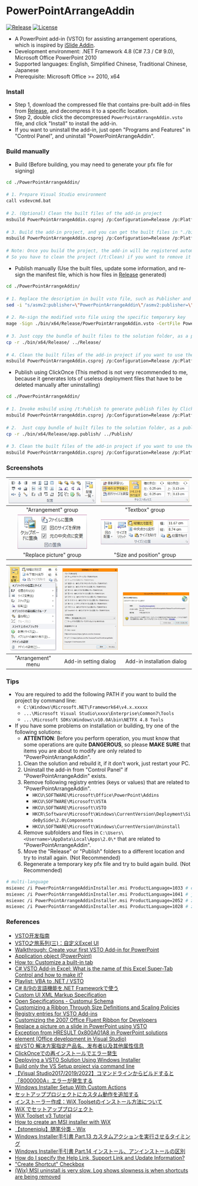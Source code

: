 # PowerPointArrangeAddin

[![Release](https://img.shields.io/github/v/release/Aoi-hosizora/PowerPointArrangeAddin)](https://github.com/Aoi-hosizora/PowerPointArrangeAddin/releases)
[![License](https://img.shields.io/badge/license-mit-blue.svg)](./LICENSE)

+ A PowerPoint add-in (VSTO) for assisting arrangement operations, which is inspired by [iSlide Addin](https://www.islide.cc/).
+ Development environment: .NET Framework 4.8 (C# 7.3 / C# 9.0), Microsoft Office PowerPoint 2010
+ Supported languages: English, Simplified Chinese, Traditional Chinese, Japanese
+ Prerequisite: Microsoft Office >= 2010, x64

### Install

+ Step 1, download the compressed file that contains pre-built add-in files from [Release](https://github.com/Aoi-hosizora/PowerPointArrangeAddin/releases), and decompress it to a specific location.
+ Step 2, double click the decompressed `PowerPointArrangeAddin.vsto` file, and click "Install" to install the add-in.
+ If you want to uninstall the add-in, just open "Programs and Features" in "Control Panel", and uninstall "PowerPointArrangeAddin".

### Build manually

+ Build (Before building, you may need to generate your pfx file for signing)

```bash
cd ./PowerPointArrangeAddin/

# 1. Prepare Visual Studio environment
call vsdevcmd.bat

# 2. (Optional) Clean the built files of the add-in project
msbuild PowerPointArrangeAddin.csproj /p:Configuration=Release /p:Platform=x64 /t:Clean

# 3. Build the add-in project, and you can get the built files in "./bin/x64/Release/"
msbuild PowerPointArrangeAddin.csproj /p:Configuration=Release /p:Platform=x64

# Note: Once you build the project, the add-in will be registered automatically. 
# So you have to clean the project (/t:Clean) if you want to remove it from registry.
```

+ Publish manually (Use the built files, update some information, and re-sign the manifest file, which is how files in [Release](https://github.com/Aoi-hosizora/PowerPointArrangeAddin/releases) generated)

```bash
cd ./PowerPointArrangeAddin/

# 1. Replace the description in built vsto file, such as Publisher and SupportUrl
sed -i "s/asmv2:publisher=\"PowerPointArrangeAddin\"/asmv2:publisher=\"AoiHosizora\" asmv2:supportUrl=\"https:\/\/github.com\/Aoi-hosizora\/PowerPointArrangeAddin\"/" ./bin/x64/Release/PowerPointArrangeAddin.vsto

# 2. Re-sign the modified vsto file using the specific temporary key
mage -Sign ./bin/x64/Release/PowerPointArrangeAddin.vsto -CertFile PowerPointArrangeAddin_TemporaryKey.pfx -Password xxx

# 3. Just copy the bundle of built files to the solution folder, as a published folder "./Release/"
cp -r ./bin/x64/Release/ ../Release/

# 4. Clean the built files of the add-in project if you want to use the published vsto file to install
msbuild PowerPointArrangeAddin.csproj /p:Configuration=Release /p:Platform=x64 /t:Clean
```

+ Publish using ClickOnce (This method is not very recommended to me, because it generates lots of useless deployment files that have to be deleted manually after uninstalling)

```bash
cd ./PowerPointArrangeAddin/

# 1. Invoke msbuild using /t:Publish to generate publish files by ClickOnce
msbuild PowerPointArrangeAddin.csproj /p:Configuration=Release /p:Platform=x64 /p:BootstrapperEnabled=false /t:Publish

# 2.  Just copy bundle of built files to the solution folder, as a published folder "./Publish/"
cp -r ./bin/x64/Release/app.publish/ ../Publish/

# 3. Clean the built files of the add-in project if you want to use the published vsto file to install
msbuild PowerPointArrangeAddin.csproj /p:Configuration=Release /p:Platform=x64 /t:Clean
```

### Screenshots

| ![screenshot1](./assets/screenshot1.jpg) | ![screenshot2](./assets/screenshot2.jpg) |
|:--:|:--:|
| "Arrangement" group | "Textbox" group |
| ![screenshot3](./assets/screenshot3.jpg) | ![screenshot4](./assets/screenshot4.jpg) |
| "Replace picture" group | "Size and position" group |

| ![screenshot5](./assets/screenshot5.jpg) | ![screenshot6](./assets/screenshot6.jpg) | ![screenshot7](./assets/screenshot7.jpg) |
|:--:|:--:|:--:|
| "Arrangement" menu | Add-in setting dialog | Add-in installation dialog |

### Tips

+ You are required to add the following PATH if you want to build the project by command line:
    + `C:\Windows\Microsoft.NET\Framework64\v4.x.xxxxx`
    + `...\Microsoft Visual Studio\xxxx\Enterprise\Common7\Tools`
    + `...\Microsoft SDKs\Windows\v10.0A\bin\NETFX 4.8 Tools`
+ If you have some problems on installation or building, try one of the following solutions:
    + **ATTENTION**: Before you perform operation, you must know that some operations are quite **DANGEROUS**, so please **MAKE SURE** that items you are about to modify are only related to "PowerPointArrangeAddin".
    1. Clean the solution and rebuild it, if it don't work, just restart your PC.
    2. Uninstall the add-in from "Control Panel" if "PowerPointArrangeAddin" exists.
    3. Remove following registry entries (keys or values) that are related to "PowerPointArrangeAddin".
        + `HKCU\SOFTWARE\Microsoft\Office\PowerPoint\Addins`
        + `HKCU\SOFTWARE\Microsoft\VSTA`
        + `HKCU\SOFTWARE\Microsoft\VSTO`
        + `HKCR\Software\Microsoft\Windows\CurrentVersion\Deployment\SideBySide\2.0\Components`
        + `HKCU\SOFTWARE\Microsoft\Windows\CurrentVersion\Uninstall`
    4. Remove subfolders and files in `C:\Users\<Username>\AppData\Local\Apps\2.0\*` that are related to "PowerPointArrangeAddin".
    5. Move the "Release" or "Publish" folders to a different location and try to install again. (Not Recommended)
    6. Regenerate a temporary key pfx file and try to build again build. (Not Recommended)

```sh
# multi-language
msiexec /i PowerPointArrangeAddinInstaller.msi ProductLanguage=1033 # en-US
msiexec /i PowerPointArrangeAddinInstaller.msi ProductLanguage=1041 # ja-JP
msiexec /i PowerPointArrangeAddinInstaller.msi ProductLanguage=2052 # zh-CN
msiexec /i PowerPointArrangeAddinInstaller.msi ProductLanguage=1028 # zh-TW
```

### References

+ [VSTO开发指南](https://blog.csdn.net/fuhanghang/article/details/101533271)
+ [VSTO之旅系列(三)：自定义Excel UI](https://blog.51cto.com/learninghard/1144298)
+ [Walkthrough: Create your first VSTO Add-in for PowerPoint](https://learn.microsoft.com/en-us/visualstudio/vsto/walkthrough-creating-your-first-vsto-add-in-for-powerpoint)
+ [Application object (PowerPoint)](https://learn.microsoft.com/en/office/vba/api/powerpoint.application)
+ [How to: Customize a built-in tab](https://github.com/MicrosoftDocs/visualstudio-docs/blob/main/docs/vsto/how-to-customize-a-built-in-tab.md)
+ [C# VSTO Add-in Excel: What is the name of this Excel Super-Tab Control and how to make it?](https://stackoverflow.com/questions/61189402/c-sharp-vsto-add-in-excel-what-is-the-name-of-this-excel-super-tab-control-and)
+ [Playlist: VBA to .NET / VSTO](https://www.youtube.com/playlist?list=PLo0aMPtFIFDqaRyd0KZ0DLXFD3rfhI4SU)
+ [C# 8/9の言語機能を.NET Frameworkで使う](https://qiita.com/kenichiuda/items/fada6068ea265fd6a389)
+ [Custom UI XML Markup Specification](https://learn.microsoft.com/en-us/openspecs/office_standards/ms-customui/31f152d6-2a5d-4b50-a867-9dbc6d01aa43)
+ [Open Specifications - Customui Schema](https://learn.microsoft.com/en-us/openspecs/office_standards/ms-customui/5f3e35d6-70d6-47ee-9e11-f5499559f93a)
+ [Customizing a Ribbon Through Size Definitions and Scaling Policies](https://learn.microsoft.com/en-us/windows/win32/windowsribbon/windowsribbon-templates)
+ [Registry entries for VSTO Add-ins](https://learn.microsoft.com/en-us/visualstudio/vsto/registry-entries-for-vsto-add-ins)
+ [Customizing the 2007 Office Fluent Ribbon for Developers](https://learn.microsoft.com/en-us/previous-versions/office/developer/office-2007/aa338202(v=office.12))
+ [Replace a picture on a slide in PowerPoint using VSTO](https://stackoverflow.com/questions/76696349/replace-a-picture-on-a-slide-in-powerpoint-using-vsto)
+ [Exception from HRESULT 0x800A01A8 in PowerPoint solutions](https://www.add-in-express.com/creating-addins-blog/exception-hresult-0x800a01a8/)
+ [<customization> element (Office development in Visual Studio)](https://learn.microsoft.com/en-us/visualstudio/vsto/customization-element-office-development-in-visual-studio?view=vs-2019)
+ [给VSTO 解决方案指定产品名、发布者以及其他属性信息](https://www.cnblogs.com/monster1799/p/1310866.html)
+ [ClickOnceでの再インストールでエラー発生](https://blog.regrex.jp/2016/09/02/post-972/)
+ [Deploying a VSTO Solution Using Windows Installer](https://learn.microsoft.com/en-us/visualstudio/vsto/deploying-a-vsto-solution-by-using-windows-installer?view=vs-2022)
+ [Build only the VS Setup project via command line](https://stackoverflow.com/questions/12233780/build-only-the-vs-setup-project-via-command-line)
+ [【Visual Studio2017/2019/2022】コマンドラインからビルドすると「8000000A」エラーが発生する](https://juraku-software.net/visual-studio2017-command-build-8000000a-error/)
+ [Windows Installer Setup With Custom Actions](https://www.c-sharpcorner.com/UploadFile/87ad51/3/)
+ [セットアッププロジェクトにカスタム動作を追加する](https://www.softech.co.jp/mm_230201_tr.htm)
+ [インストーラー作成：WiX Toolsetのインストール方法について](https://office54.net/python/app/installer-make-wix)
+ [WiX でセットアッププロジェクト](https://qiita.com/hiro_t/items/2b51ec2d495eb31a07b0)
+ [WiX Toolset v3 Tutorial](https://www.firegiant.com/docs/wix/v3/tutorial/)
+ [How to create an MSI installer with WiX](https://www.advancedinstaller.com/versus/wix-toolset/create-msi-installer-with-wix.html)
+ [【stoneniqiu】随笔分类 - Wix](https://www.cnblogs.com/stoneniqiu/category/522235.html)
+ [Windows Installer手引書 Part.13 カスタムアクションを実行させるタイミング](https://qiita.com/tohshima/items/8d1d7e702d58dc1429d2)
+ [Windows Installer手引書 Part.14 インストール、アンインストールの区別](https://qiita.com/tohshima/items/72d1e7602a48055c55f5)
+ [How do I specify the Help Link, Support Link and Update Information?](https://stackoverflow.com/questions/7052120/how-do-i-specify-the-help-link-support-link-and-update-information)
+ ["Create Shortcut" Checkbox](https://stackoverflow.com/questions/4658220/create-shortcut-checkbox)
+ [(Wix) MSI uninstall is very slow. Log shows slowness is when shortcuts are being removed](https://stackoverflow.com/questions/63581670/wix-msi-uninstall-is-very-slow-log-shows-slowness-is-when-shortcuts-are-being)
